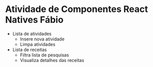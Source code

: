 <h1>Atividade de Componentes React Natives Fábio</h1>
    <ul>
        <li>Lista de atividades 
            <ul>
                <li>Insere nova atividade</li>
                <li>Limpa atividades</li>
            </ul>
        </li>
        <li>Lista de receitas
            <ul>
                <li>Filtra lista de pesquisas</li>
                <li>Visualiza detalhes das receitas</li>
            </ul>
        </li>
    </ul>
